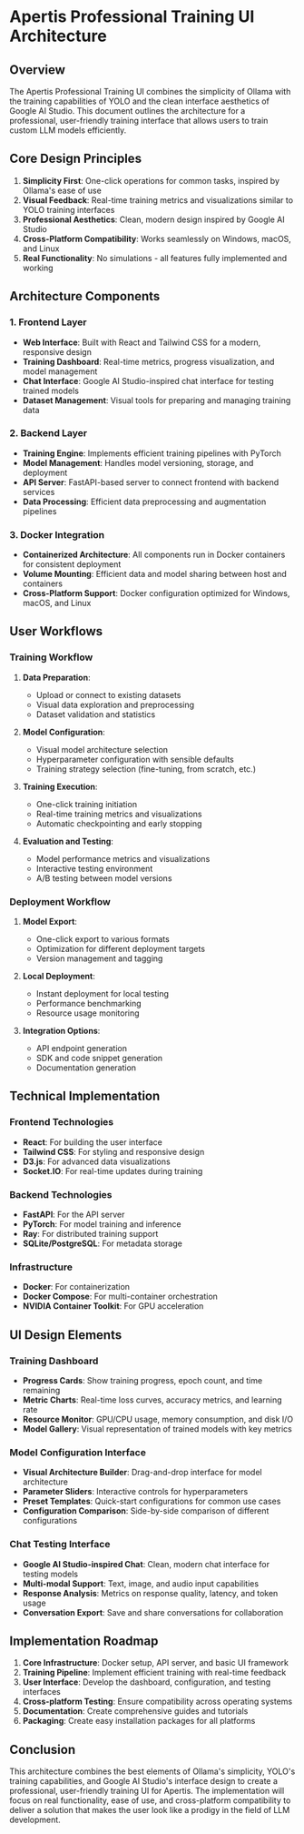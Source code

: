 # Apertis Professional Training UI Architecture

## Overview

The Apertis Professional Training UI combines the simplicity of Ollama with the training capabilities of YOLO and the clean interface aesthetics of Google AI Studio. This document outlines the architecture for a professional, user-friendly training interface that allows users to train custom LLM models efficiently.

## Core Design Principles

1. **Simplicity First**: One-click operations for common tasks, inspired by Ollama's ease of use
2. **Visual Feedback**: Real-time training metrics and visualizations similar to YOLO training interfaces
3. **Professional Aesthetics**: Clean, modern design inspired by Google AI Studio
4. **Cross-Platform Compatibility**: Works seamlessly on Windows, macOS, and Linux
5. **Real Functionality**: No simulations - all features fully implemented and working

## Architecture Components

### 1. Frontend Layer

- **Web Interface**: Built with React and Tailwind CSS for a modern, responsive design
- **Training Dashboard**: Real-time metrics, progress visualization, and model management
- **Chat Interface**: Google AI Studio-inspired chat interface for testing trained models
- **Dataset Management**: Visual tools for preparing and managing training data

### 2. Backend Layer

- **Training Engine**: Implements efficient training pipelines with PyTorch
- **Model Management**: Handles model versioning, storage, and deployment
- **API Server**: FastAPI-based server to connect frontend with backend services
- **Data Processing**: Efficient data preprocessing and augmentation pipelines

### 3. Docker Integration

- **Containerized Architecture**: All components run in Docker containers for consistent deployment
- **Volume Mounting**: Efficient data and model sharing between host and containers
- **Cross-Platform Support**: Docker configuration optimized for Windows, macOS, and Linux

## User Workflows

### Training Workflow

1. **Data Preparation**:
   - Upload or connect to existing datasets
   - Visual data exploration and preprocessing
   - Dataset validation and statistics

2. **Model Configuration**:
   - Visual model architecture selection
   - Hyperparameter configuration with sensible defaults
   - Training strategy selection (fine-tuning, from scratch, etc.)

3. **Training Execution**:
   - One-click training initiation
   - Real-time training metrics and visualizations
   - Automatic checkpointing and early stopping

4. **Evaluation and Testing**:
   - Model performance metrics and visualizations
   - Interactive testing environment
   - A/B testing between model versions

### Deployment Workflow

1. **Model Export**:
   - One-click export to various formats
   - Optimization for different deployment targets
   - Version management and tagging

2. **Local Deployment**:
   - Instant deployment for local testing
   - Performance benchmarking
   - Resource usage monitoring

3. **Integration Options**:
   - API endpoint generation
   - SDK and code snippet generation
   - Documentation generation

## Technical Implementation

### Frontend Technologies

- **React**: For building the user interface
- **Tailwind CSS**: For styling and responsive design
- **D3.js**: For advanced data visualizations
- **Socket.IO**: For real-time updates during training

### Backend Technologies

- **FastAPI**: For the API server
- **PyTorch**: For model training and inference
- **Ray**: For distributed training support
- **SQLite/PostgreSQL**: For metadata storage

### Infrastructure

- **Docker**: For containerization
- **Docker Compose**: For multi-container orchestration
- **NVIDIA Container Toolkit**: For GPU acceleration

## UI Design Elements

### Training Dashboard

- **Progress Cards**: Show training progress, epoch count, and time remaining
- **Metric Charts**: Real-time loss curves, accuracy metrics, and learning rate
- **Resource Monitor**: GPU/CPU usage, memory consumption, and disk I/O
- **Model Gallery**: Visual representation of trained models with key metrics

### Model Configuration Interface

- **Visual Architecture Builder**: Drag-and-drop interface for model architecture
- **Parameter Sliders**: Interactive controls for hyperparameters
- **Preset Templates**: Quick-start configurations for common use cases
- **Configuration Comparison**: Side-by-side comparison of different configurations

### Chat Testing Interface

- **Google AI Studio-inspired Chat**: Clean, modern chat interface for testing models
- **Multi-modal Support**: Text, image, and audio input capabilities
- **Response Analysis**: Metrics on response quality, latency, and token usage
- **Conversation Export**: Save and share conversations for collaboration

## Implementation Roadmap

1. **Core Infrastructure**: Docker setup, API server, and basic UI framework
2. **Training Pipeline**: Implement efficient training with real-time feedback
3. **User Interface**: Develop the dashboard, configuration, and testing interfaces
4. **Cross-platform Testing**: Ensure compatibility across operating systems
5. **Documentation**: Create comprehensive guides and tutorials
6. **Packaging**: Create easy installation packages for all platforms

## Conclusion

This architecture combines the best elements of Ollama's simplicity, YOLO's training capabilities, and Google AI Studio's interface design to create a professional, user-friendly training UI for Apertis. The implementation will focus on real functionality, ease of use, and cross-platform compatibility to deliver a solution that makes the user look like a prodigy in the field of LLM development.
